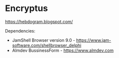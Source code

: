 # Encryptus
https://hebdogram.blogspot.com/

Dependencies: 
* JamShell Browser version 9.0 - https://www.jam-software.com/shellbrowser_delphi
* Almdev BussinessForm  - https://www.almdev.com
